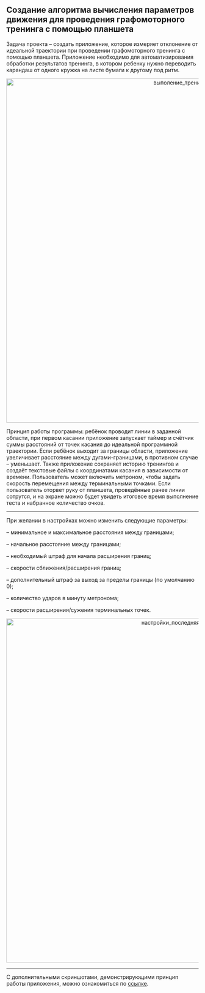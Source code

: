 ## Создание алгоритма вычисления параметров движения для проведения графомоторного тренинга с помощью планшета

Задача проекта – создать приложение, которое измеряет отклонение от идеальной траектории при проведении графомоторного тренинга с помощью планшета. Приложение необходимо для автоматизирования обработки результатов тренинга, в котором ребенку нужно переводить карандаш от одного кружка на листе бумаги к другому под ритм. 

<p align="center">
  <img width="900" alt="выполение_тренинга" src="https://github.com/deouron/CourseProject2/assets/70703745/337d0cb2-8835-44bf-824b-581fb52de3f7">
 </p>

Принцип работы программы: ребёнок проводит линии в заданной области, при первом касании приложение запускает таймер и счётчик суммы расстояний от точек касания до идеальной программной траектории. Если ребёнок выходит за границы области, приложение увеличивает расстояние между дугами-границами, в противном случае – уменьшает. Также приложение сохраняет историю тренингов и создаёт текстовые файлы с координатами касания в зависимости от времени.
Пользователь может включить метроном, чтобы задать скорость перемещения между терминальными точками.
Если пользователь оторвет руку от планшета, проведённые ранее линии сотрутся, и на экране можно будет увидеть итоговое время выполнение теста и набранное количество очков.

---

При желании в настройках можно изменить следующие параметры:

– минимальное и максимальное расстояния между границами;

– начальное расстояние между границами;

– необходимый штраф для начала расширения границ;

– скорости сближения/расширения границ;

– дополнительный штраф за выход за пределы границы (по умолчанию 0);

– количество ударов в минуту метронома;

– скорости расширения/сужения терминальных точек.

<p align="center">
  <img width="900" alt="настройки_последняя_версия" src="https://github.com/deouron/CourseProject2/assets/70703745/a834da8f-a95b-4558-babc-ca2bbab298d2">
</p>

---

С дополнительными скриншотами, демонстрирующими принцип работы приложения, можно ознакомиться по [ссылке](https://github.com/deouron/CourseProject2/tree/master/%D0%A1%D0%BA%D1%80%D0%B8%D0%BD%D1%88%D0%BE%D1%82%D1%8B).
